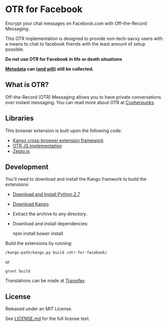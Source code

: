 OTR for Facebook
================

Encrypt your chat messages on Facebook.com with Off-the-Record Messaging.

This OTR implementation is designed to provide non-tech-savvy
users with a means to chat to facebook friends with the least
amount of setup possible.

**Do not use OTR for Facebook in life or death situations**

**[Metadata][2] can ([and will][1]) still be collected.**


What is OTR?
------------

Off-the-Record (OTR) Messaging allows you to have private conversations over
instant messaging. You can read more about OTR at
[Cypherpunks](http://www.cypherpunks.ca/otr/index.php).


Libraries
---------

This browser extension is built upon the following code:

  * [Kango cross-browser extension framework](http://kangoextensions.com/)
  * [OTR JS implementation](https://github.com/arlolra/otr)
  * [Zepto.js](http://zeptojs.com/)


Development
-----------

You'll need to download and install the Kango framwork to build the extensions:

* [Download and Install Python 2.7](http://www.python.org/download/)
* [Download Kango](http://kangoextensions.com/kango/kango-framework-latest.zip).
* Extract the archive to any directory.
* Download and install dependencies:

    npm install
    bower install

Build the extensions by running:

    /kango-path/kango.py build /otr-for-facebook/

or

    grunt build

Translations can be made at [Transifex](https://www.transifex.com/organization/otr-for-facebook)


License
-------

Released under an MIT License.

See [LICENSE.md](LICENSE.md) for the full license text.


[1]: http://www.theguardian.com/world/2013/jun/27/nsa-online-metadata-collection
[2]: http://www.theguardian.com/technology/2013/jul/07/nsa-gchq-metadata-reassurances
